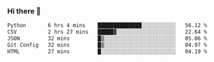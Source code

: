 ### Hi there 👋

<!--START_SECTION:waka-->

```txt
Python       6 hrs 4 mins    ██████████████░░░░░░░░░░░   56.12 %
CSV          2 hrs 27 mins   █████▓░░░░░░░░░░░░░░░░░░░   22.64 %
JSON         32 mins         █▒░░░░░░░░░░░░░░░░░░░░░░░   05.06 %
Git Config   32 mins         █▒░░░░░░░░░░░░░░░░░░░░░░░   04.97 %
HTML         27 mins         █░░░░░░░░░░░░░░░░░░░░░░░░   04.19 %
```

<!--END_SECTION:waka-->


<!--
**AnkelMauCastillo/AnkelMauCastillo** is a ✨ _special_ ✨ repository because its `README.md` (this file) appears on your GitHub profile.

Here are some ideas to get you started:

- 🔭 I’m currently working on ...
- 🌱 I’m currently learning ...
- 👯 I’m looking to collaborate on ...
- 🤔 I’m looking for help with ...
- 💬 Ask me about ...
- 📫 How to reach me: ...
- 😄 Pronouns: ...
- ⚡ Fun fact: ...
-->
